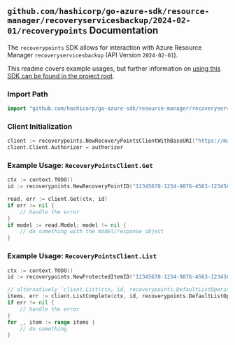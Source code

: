 
## `github.com/hashicorp/go-azure-sdk/resource-manager/recoveryservicesbackup/2024-02-01/recoverypoints` Documentation

The `recoverypoints` SDK allows for interaction with Azure Resource Manager `recoveryservicesbackup` (API Version `2024-02-01`).

This readme covers example usages, but further information on [using this SDK can be found in the project root](https://github.com/hashicorp/go-azure-sdk/tree/main/docs).

### Import Path

```go
import "github.com/hashicorp/go-azure-sdk/resource-manager/recoveryservicesbackup/2024-02-01/recoverypoints"
```


### Client Initialization

```go
client := recoverypoints.NewRecoveryPointsClientWithBaseURI("https://management.azure.com")
client.Client.Authorizer = authorizer
```


### Example Usage: `RecoveryPointsClient.Get`

```go
ctx := context.TODO()
id := recoverypoints.NewRecoveryPointID("12345678-1234-9876-4563-123456789012", "example-resource-group", "vaultValue", "backupFabricValue", "protectionContainerValue", "protectedItemValue", "recoveryPointIdValue")

read, err := client.Get(ctx, id)
if err != nil {
	// handle the error
}
if model := read.Model; model != nil {
	// do something with the model/response object
}
```


### Example Usage: `RecoveryPointsClient.List`

```go
ctx := context.TODO()
id := recoverypoints.NewProtectedItemID("12345678-1234-9876-4563-123456789012", "example-resource-group", "vaultValue", "backupFabricValue", "protectionContainerValue", "protectedItemValue")

// alternatively `client.List(ctx, id, recoverypoints.DefaultListOperationOptions())` can be used to do batched pagination
items, err := client.ListComplete(ctx, id, recoverypoints.DefaultListOperationOptions())
if err != nil {
	// handle the error
}
for _, item := range items {
	// do something
}
```
